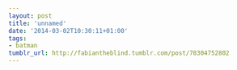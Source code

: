 ```yaml
---
layout: post
title: 'unnamed'
date: '2014-03-02T10:30:11+01:00'
tags:
- batman
tumblr_url: http://fabiantheblind.tumblr.com/post/78304752802
---
```

